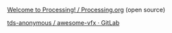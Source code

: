 
[Welcome to Processing! / Processing.org](https://processing.org/)
(open source)

[tds-anonymous / awesome-vfx · GitLab](https://gitlab.com/tds-anonymous/awesome-vfx)

